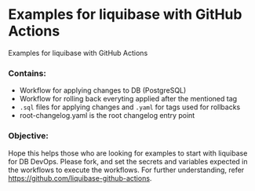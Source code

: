 # Examples for liquibase with GitHub Actions
Examples for liquibase with GitHub Actions

### Contains:
- Workflow for applying changes to DB (PostgreSQL)
- Workflow for rolling back everyting applied after the mentioned tag
- `.sql` files for applying changes and `.yaml` for tags used for rollbacks
- root-changelog.yaml is the root changelog entry point

### Objective:
Hope this helps those who are looking for examples to start with liquibase for DB DevOps. Please fork, and set the secrets and variables expected in the workflows to execute the workflows.
For further understanding, refer https://github.com/liquibase-github-actions.


